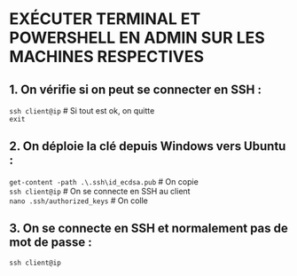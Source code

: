 # EXÉCUTER TERMINAL ET POWERSHELL EN ADMIN SUR LES MACHINES RESPECTIVES

## 1. On vérifie si on peut se connecter en SSH :
`ssh client@ip`  # Si tout est ok, on quitte<br>
`exit`

## 2. On déploie la clé depuis Windows vers Ubuntu :
`get-content -path .\.ssh\id_ecdsa.pub`  # On copie<br>
`ssh client@ip`  # On se connecte en SSH au client<br>
`nano .ssh/authorized_keys`  # On colle

## 3. On se connecte en SSH et normalement pas de mot de passe :
`ssh client@ip`
